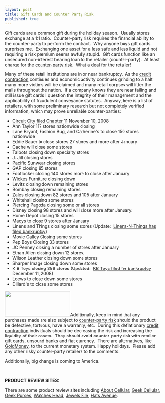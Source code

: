 ```yaml
---
layout: post
title: Gift Cards and Counter Party Risk
published: true
---
```

<p>Gift cards are a common gift during the holiday season.  Usually stores exchange at a 1:1 ratio.  Counter-party risk requires the financial ability to the counter-party to perform the contract.  Why anyone buys gift cards surprises me.  Exchanging one asset for a less safe and less liquid and not requiring a risk premium seems awfully stupid.  Gift cards function like an unsecured non-interest bearing loan to the retailer (counter-party).  At least charge for the <a href="http://www.runtogold.com/2008/06/counter-party-risk/">counter-party risk</a>.  What a deal for the retailer!</p>
<p>Many of these retail institutions are in or near bankruptcy.  As the <a href="http://www.runtogold.com/2008/02/first-snowfall-of-kondratieff-winter/">credit contraction</a> continues and economic activity continues grinding to a halt many more victims will be claimed and many retail corpses will litter the malls throughout the nation.  If a company knows they are near failing and still issue gift cards I question the integrity of their management and the applicability of fraudulent conveyance statutes.  Anyway, here is a list of retailers, with some preliminary research but not completely verified information, which may prove unreliable counter-parties:</p>
<ul>
<li><a href="http://www.huffingtonpost.com/2008/11/10/circuit-city-bankruptcy-_n_142750.html" target="_blank">Circuit City filed Chapter 11</a> November 10, 2008</li>
<li>Ann Taylor 117 stores nationwide closing</li>
<li>Lane Bryant, Fashion Bug, and Catherine's to close 150 stores nationwide</li>
<li>Eddie Bauer to close stores 27 stores and more after January</li>
<li>Cache will close some stores</li>
<li>Talbots closing down specialty stores</li>
<li>J. Jill closing stores</li>
<li>Pacific Sunwear closing stores</li>
<li>GAP closing 85 stores</li>
<li>Footlocker closing 140 stores more to close after January</li>
<li>Wickes Furniture closing down</li>
<li>Levitz closing down remaining stores</li>
<li>Bombay closing remaining stores</li>
<li>Zales closing down 82 stores and 105 after January</li>
<li>Whitehall closing some stores</li>
<li>Piercing Pagoda closing some or all stores</li>
<li>Disney closing 98 stores and will close more after January.</li>
<li>Home Depot closing 15 stores</li>
<li>Macys to close 9 stores after January</li>
<li>Linens and Things closing some stores (Update:  <a href="http://www.boston.com/business/articles/2008/12/12/kb_toys_end_game/" target="_blank">Linens-N-Things has filed bankruptcy</a>)</li>
<li>Movie Galley Closing some stores</li>
<li>Pep Boys Closing 33 stores</li>
<li>JC Penney closing a number of stores after January</li>
<li>Ethan Allen closing down 12 stores.</li>
<li>Wilson Leather closing down some stores</li>
<li>Sharper Image closing down some stores</li>
<li>K B Toys closing 356 stores (Updated:  <a href="http://money.aol.com/news/articles/_a/bbdp/retailer-kb-toys-plans-to-shut-down/274875" target="_blank">KB Toys filed for bankruptcy</a> December 11, 2008)</li>
<li>Loews to close down some stores</li>
<li>Dillard's to close some stores</li>
</ul>
<p><a href="http://www.runtogold.com/goldmoney/"><img class="alignright" title="GoldMoney Banner" src="{{ site.baseurl }}/images/gmy19.gif" alt="" width="210" height="81" /></a>Additionally, keep in mind that any purchases made are also subject to <a href="http://www.runtogold.com/2008/06/counter-party-risk/">counter-party risk</a> should the product be defective, tortuous, have a warranty, etc.  During this deflationary <a href="http://www.runtogold.com/2008/02/first-snowfall-of-kondratieff-winter/">credit contraction</a> individuals should be decreasing the risk and increasing the liquidity of their assets.  They should avoid counter-party risk with retailer gift cards, unsound banks and fiat currency.  There are alternatives, like <a href="http://www.runtogold.com/goldmoney/">GoldMoney</a>, to the current monetary system. Happy holidays.  Please add any other risky counter-party retailers to the comments.</p>
<p>Additionally, big change is coming to America.</p>
<p> <object width="425" height="344" data="http://www.youtube.com/v/ltF5KLKZkl4&amp;hl=en&amp;fs=1" type="application/x-shockwave-flash"><param name="allowFullScreen" value="true" /><param name="allowscriptaccess" value="always" /><param name="src" value="http://www.youtube.com/v/ltF5KLKZkl4&amp;hl=en&amp;fs=1" /><param name="allowfullscreen" value="true" /></object></p>
<p><strong>PRODUCT REVIEW SITES:</strong></p>
<p>There are some product review sites including <a href="http://www.aboutcellulars.com/" target="_blank">About Cellular</a>, <a href="http://www.GeekCellulars.com/" target="_blank">Geek Cellular</a>, <a href="http://www.GeekPurses.com/" target="_blank">Geek Purses</a>, <a href="http://www.WatchesHead.com/" target="_blank">Watches Head</a>, <a href="http://www.JewelsFile.com/" target="_blank">Jewels File</a>, <a href="http://www.HatsAvenue.com/" target="_blank">Hats Avenue</a>.</p>
